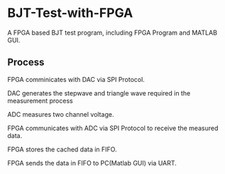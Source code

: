 # BJT-Test-with-FPGA
A FPGA based BJT test program, including FPGA Program and MATLAB GUI.

## Process
FPGA comminicates with DAC via SPI Protocol.

DAC generates the stepwave and triangle wave required in the measurement process

ADC measures two channel voltage.

FPGA communicates with ADC via SPI Protocol to receive the measured data.

FPGA stores the cached data in FIFO.

FPGA sends the data in FIFO to PC(Matlab GUI) via UART.